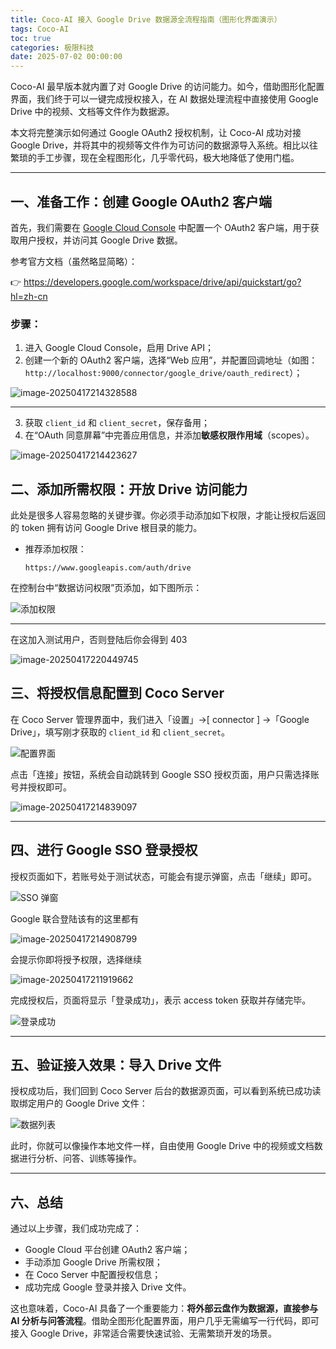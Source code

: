```yaml
---
title: Coco-AI 接入 Google Drive 数据源全流程指南（图形化界面演示）
tags: Coco-AI
toc: true
categories: 极限科技
date: 2025-07-02 00:00:00
---
```


Coco-AI 最早版本就内置了对 Google Drive 的访问能力。如今，借助图形化配置界面，我们终于可以一键完成授权接入，在 AI 数据处理流程中直接使用 Google Drive 中的视频、文档等文件作为数据源。

本文将完整演示如何通过 Google OAuth2 授权机制，让 Coco-AI 成功对接 Google Drive，并将其中的视频等文件作为可访问的数据源导入系统。相比以往繁琐的手工步骤，现在全程图形化，几乎零代码，极大地降低了使用门槛。

---

## 一、准备工作：创建 Google OAuth2 客户端

首先，我们需要在 [Google Cloud Console](https://console.cloud.google.com/) 中配置一个 OAuth2 客户端，用于获取用户授权，并访问其 Google Drive 数据。

参考官方文档（虽然略显简略）：

<!-- more -->

👉 https://developers.google.com/workspace/drive/api/quickstart/go?hl=zh-cn

### 步骤：

1. 进入 Google Cloud Console，启用 Drive API；
2. 创建一个新的 OAuth2 客户端，选择“Web 应用”，并配置回调地址（如图：`http://localhost:9000/connector/google_drive/oauth_redirect`）；

![image-20250417214328588](https://i-blog.csdnimg.cn/img_convert/31570ea4d4f5e4d8924630200188ac50.png)

---

3. 获取 `client_id` 和 `client_secret`，保存备用；
4. 在“OAuth 同意屏幕”中完善应用信息，并添加**敏感权限作用域**（scopes）。

![image-20250417214423627](https://i-blog.csdnimg.cn/img_convert/d26adac08e614300039cb1c8592e00b5.png)

## 二、添加所需权限：开放 Drive 访问能力

此处是很多人容易忽略的关键步骤。你必须手动添加如下权限，才能让授权后返回的 token 拥有访问 Google Drive 根目录的能力。

- 推荐添加权限：

  ```
  https://www.googleapis.com/auth/drive
  ```

在控制台中“数据访问权限”页添加，如下图所示：

![添加权限](https://i-blog.csdnimg.cn/img_convert/de0869839765e83237389d928416b812.png)

---

在这加入测试用户，否则登陆后你会得到 403

![image-20250417220449745](https://i-blog.csdnimg.cn/img_convert/e371d2c5ac50ef026d29993fb613e5a5.png)

## 三、将授权信息配置到 Coco Server

在 Coco Server 管理界面中，我们进入「设置」→[ connector ] →「Google Drive」，填写刚才获取的 `client_id` 和 `client_secret`。

![配置界面](https://i-blog.csdnimg.cn/img_convert/f1306475582f773a3f0b981e314d88a6.png)

点击「连接」按钮，系统会自动跳转到 Google SSO 授权页面，用户只需选择账号并授权即可。

![image-20250417214839097](https://i-blog.csdnimg.cn/img_convert/d938a17f854ee120ddc29a8a5b007237.png)

---

## 四、进行 Google SSO 登录授权

授权页面如下，若账号处于测试状态，可能会有提示弹窗，点击「继续」即可。

![SSO 弹窗](https://i-blog.csdnimg.cn/img_convert/5fbc5b603a5dd23b667a6ee780602523.png)

Google 联合登陆该有的这里都有

![image-20250417214908799](https://i-blog.csdnimg.cn/img_convert/7c55dc78023b1dfba071552514b463ba.png)

会提示你即将授予权限，选择继续

![image-20250417211919662](https://i-blog.csdnimg.cn/img_convert/fe12e4479187c4bf05d2fdb9ba9206d9.png)

完成授权后，页面将显示「登录成功」，表示 access token 获取并存储完毕。

![登录成功](https://i-blog.csdnimg.cn/img_convert/94336e24f48a77a054ed62fe497e33a7.png)

---

## 五、验证接入效果：导入 Drive 文件

授权成功后，我们回到 Coco Server 后台的数据源页面，可以看到系统已成功读取绑定用户的 Google Drive 文件：

![数据列表](https://i-blog.csdnimg.cn/img_convert/f899daa503645acf708cc5b542bb942a.png)

此时，你就可以像操作本地文件一样，自由使用 Google Drive 中的视频或文档数据进行分析、问答、训练等操作。

---

## 六、总结

通过以上步骤，我们成功完成了：

- Google Cloud 平台创建 OAuth2 客户端；
- 手动添加 Google Drive 所需权限；
- 在 Coco Server 中配置授权信息；
- 成功完成 Google 登录并接入 Drive 文件。

这也意味着，Coco-AI 具备了一个重要能力：**将外部云盘作为数据源，直接参与 AI 分析与问答流程**。借助全图形化配置界面，用户几乎无需编写一行代码，即可接入 Google Drive，非常适合需要快速试验、无需繁琐开发的场景。
